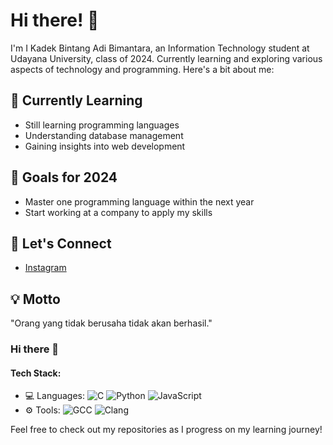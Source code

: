 # Hi there! 👋 

I'm I Kadek Bintang Adi Bimantara, an Information Technology student at Udayana University, class of 2024. Currently learning and exploring various aspects of technology and programming. Here's a bit about me:

## 🌱 Currently Learning
- Still learning programming languages
- Understanding database management
- Gaining insights into web development

## 🎯 Goals for 2024
- Master one programming language within the next year
- Start working at a company to apply my skills

## 💬 Let's Connect
- [Instagram](https://instagram.com/ikadek_bintang)

## 💡 Motto
"Orang yang tidak berusaha tidak akan berhasil."

### Hi there 👋

#### Tech Stack:
- 💻 Languages: ![C](https://img.shields.io/badge/C-blue?logo=c&logoColor=white) ![Python](https://img.shields.io/badge/Python-yellow?logo=python&logoColor=white) ![JavaScript](https://img.shields.io/badge/JavaScript-green?logo=javascript&logoColor=white)
- ⚙️ Tools: ![GCC](https://img.shields.io/badge/GCC-orange?logo=gnu&logoColor=white) ![Clang](https://img.shields.io/badge/Clang-red?logo=clang&logoColor=white)


Feel free to check out my repositories as I progress on my learning journey!


<!--
**dekbintang/dekbintang** is a ✨ _special_ ✨ repository because its `README.md` (this file) appears on your GitHub profile.

Here are some ideas to get you started:

- 🔭 I’m currently working on ...
- 🌱 I’m currently learning ...
- 👯 I’m looking to collaborate on ...
- 🤔 I’m looking for help with ...
- 💬 Ask me about ...
- 📫 How to reach me: ...
- 😄 Pronouns: ...
- ⚡ Fun fact: ...
-->
